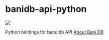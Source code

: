 # banidb-api-python
<img src='https://www.banidb.com/wp-content/uploads/2019/05/full-banidb-logo.png'>

Python bindings for bandidb API
<a href='banidb.com/about-us/'>About Bani DB</a>
